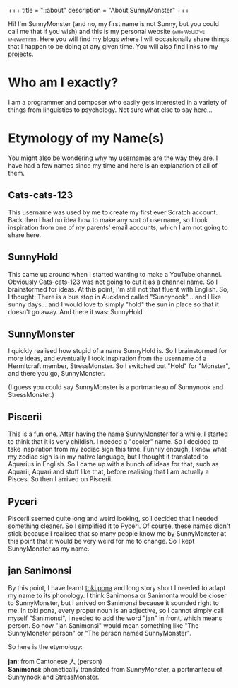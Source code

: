 +++
title = "::about"
description = "About SunnyMonster"
+++

Hi! I'm SunnyMonster (and no, my first name is not Sunny, but you could call me that if you wish) and this is my personal website <span style="font-size: 0.7em">(wHo WoUlD'vE kNoWn!!11!11!)</span>. Here you will find my [blogs](/posts) where I will occasionally share things that I happen to be doing at any given time. You will also find links to my [projects](/projects).

# Who am I exactly?

I am a programmer and composer who easily gets interested in a variety of things from linguistics to psychology.
Not sure what else to say here...

# Etymology of my Name(s)

You might also be wondering why my usernames are the way they are. I have had a few names since my time and here is an explanation of all of them.

## Cats-cats-123

This username was used by me to create my first ever Scratch account. Back then I had no idea how to make any sort of username, so I took inspiration
from one of my parents' email accounts, which I am not going to share here.

## SunnyHold

This came up around when I started wanting to make a YouTube channel. Obviously Cats-cats-123 was not going to cut it as a channel name.
So I brainstormed for ideas. At this point, I'm still not that fluent with English. So, I thought:
There is a bus stop in Auckland called "Sunnynook"... and I like sunny days... and I would love to simply "hold" the sun in place so that it doesn't go away.
And there it was: SunnyHold

## SunnyMonster

I quickly realised how stupid of a name SunnyHold is. So I brainstormed for more ideas, and eventually I took inspiration from the username of a Hermitcraft member,
StressMonster. So I switched out "Hold" for "Monster", and there you go, SunnyMonster.

(I guess you could say SunnyMonster is a portmanteau of Sunnynook and StressMonster.)

## Piscerii

This is a fun one. After having the name SunnyMonster for a while, I started to think that it is very childish. I needed a "cooler" name.
So I decided to take inspiration from my zodiac sign this time. Funnily enough, I knew what my zodiac sign is in my native language, but I thought
it translated to Aquarius in English. So I came up with a bunch of ideas for that, such as Aquarii, Aquari and stuff like that, before realising that I am
actually a Pisces. So then I arrived on Piscerii.

## Pyceri

Piscerii seemed quite long and weird looking, so I decided that I needed something cleaner. So I simplified it to Pyceri. Of course, these names didn't stick
because I realised that so many people know me by SunnyMonster at this point that it would be very weird for me to change. So I kept SunnyMonster as my name.

## jan Sanimonsi

By this point, I have learnt [toki pona](https://en.wikipedia.org/wiki/Toki_Pona) and long story short I needed to adapt my name to its phonology. I think
Sanimonsa or Sanimonta would be closer to SunnyMonster, but I arrived on Sanimonsi because it sounded right to me.
In toki pona, every proper noun is an adjective, so I cannot simply call myself "Sanimonsi", I needed to add the word "jan" in front, which means person.
So now "jan Sanimonsi" would mean something like "The SunnyMonster person" or "The person named SunnyMonster".

So here is the etymology:

**jan**: from Cantonese 人 (person) <br>
**Sanimonsi**: phonetically translated from SunnyMonster, a portmanteau of Sunnynook and StressMonster.
